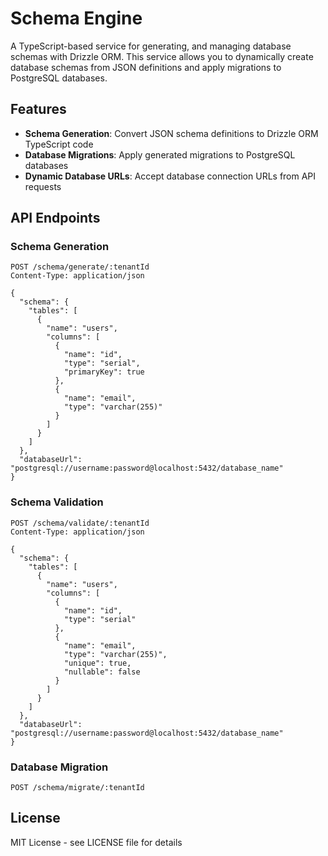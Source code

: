 # Schema Engine

A TypeScript-based service for generating, and managing database schemas with Drizzle ORM. This service allows you to dynamically create database schemas from JSON definitions and apply migrations to PostgreSQL databases.

## Features

- **Schema Generation**: Convert JSON schema definitions to Drizzle ORM TypeScript code
- **Database Migrations**: Apply generated migrations to PostgreSQL databases
- **Dynamic Database URLs**: Accept database connection URLs from API requests

## API Endpoints

### Schema Generation
```http
POST /schema/generate/:tenantId
Content-Type: application/json

{
  "schema": {
    "tables": [
      {
        "name": "users",
        "columns": [
          {
            "name": "id",
            "type": "serial",
            "primaryKey": true
          },
          {
            "name": "email",
            "type": "varchar(255)"
          }
        ]
      }
    ]
  },
  "databaseUrl": "postgresql://username:password@localhost:5432/database_name"
}
```

### Schema Validation
```http
POST /schema/validate/:tenantId
Content-Type: application/json

{
  "schema": {
    "tables": [
      {
        "name": "users",
        "columns": [
          {
            "name": "id",
            "type": "serial"
          },
          {
            "name": "email",
            "type": "varchar(255)",
            "unique": true,
            "nullable": false
          }
        ]
      }
    ]
  },
  "databaseUrl": "postgresql://username:password@localhost:5432/database_name"
}
```

### Database Migration
```http
POST /schema/migrate/:tenantId
```

## License

MIT License - see LICENSE file for details 